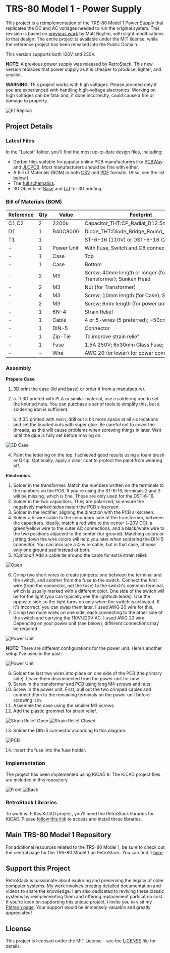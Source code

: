 # TRS-80 Model 1 - Power Supply

This project is a reimplementation of the TRS-80 Model 1 Power Supply that replicates the DC and AC voltages needed to run the original system. This revision is based on [previous work](https://github.com/maboytim/TRS-80_Model1_Power_Supply) by Matt Boytim, with slight modifications to that design. The entire project is available under the MIT license, while the reference project has been released into the Public Domain.

This version supports both 120V and 230V.

**NOTE**: A previous power supply was released by RetroStack. This new version replaces that power supply as it is cheaper to produce, lighter, and smaller.

**WARNING**: This project works with high voltages. Please proceed only if you are experienced with handling high-voltage electronics. Working on high voltages can be fatal and, if done incorrectly, could cause a fire or damage to property.

![E1 Replica](/Images/Photo.png)

## Project Details

### Latest Files

In the "Latest" folder, you'll find the most up-to-date design files, including:

- Gerber files suitable for popular online PCB manufacturers like [PCBWay](/Latest/Gerber_PCBWay.zip) and [JLCPCB](/Latest/Gerber_JLCPCB.zip). Most manufacturers should be fine with either.
- A Bill of Materials (BOM) in both [CSV](/Latest/BOM.csv) and [PDF](/Latest/BOM.pdf) formats. (Also, see the list below.)
- The [full schematics](/Latest/Schematics.pdf).
- 3D Objects of [Base](/Latest/3DPrint_Base.stl) and [Lid](/Latest/3DPrint_Lid.stl) for 3D printing.

### Bill of Materials (BOM)

| Reference | Qty | Value      | Footprint                                                   |
| --------- | --- | ---------- | ----------------------------------------------------------- |
| C1,C2     | 2   | 2200u      | Capacitor_THT:CP_Radial_D12.5mm_P5.00mm                     |
| D1        | 1   | B40C800G   | Diode_THT:Diode_Bridge_Round_D9.8mm                         |
| T1        | 1   |            | ST-6-16 (110V) or DST-6-16 (220V)                           |
| -         | 1   | Power Unit | With Fuse, Switch and C8 connector                          |
| -         | 1   | Case       | Top                                                         |
| -         | 1   | Case       | Bottom                                                      |
| -         | 2   | M3         | Screw; 40mm length or longer (for Transformer); Sunken Head |
| -         | 2   | M3         | Nut (for Transformer)                                       |
| -         | 4   | M3         | Screw; 10mm length (for Case); Sunken Head                  |
| -         | 2   | M3         | Screw; 6mm length (for power unit); Black                   |
| -         | 1   | 6N-4       | Strain Relief                                               |
| -         | 1   | Cable      | 4 or 5-wires (5 preferred); ~50cm length                    |
| -         | 1   | DIN-5      | Connector                                                   |
| -         | 1   | Zip-Tie    | To improve strain relief                                    |
| -         | 1   | Fuse       | 1.5A 250V; 6x30mm Glass Fuse; Fast Blow                     |
| -         | -   | Wire       | AWG 20 (or lower) for power connection                      |

### Assembly

**Prepare Case**

1.  3D print the case (lid and base) or order it from a manufacturer.
2.  a. If 3D printed with PLA or similar material, use a soldering iron to set the knurled nuts. You can purchase a set of tools to simplify this, but a soldering iron is sufficient.

    b. If 3D printed with resin, drill out a bit more space at all six locations and set the knurled nuts with super glue. Be careful not to cover the threads, as this will cause problems when screwing things in later. Wait until the glue is fully set before moving on.

![3D Case](/Images/3DPrint_Top.png)

4. Paint the lettering on the top. I achieved good results using a foam brush or Q-tip. Optionally, apply a clear coat to protect the paint from wearing off.

**Electronics**

1. Solder in the transformer. Match the numbers written on the terminals to the numbers on the PCB. If you're using the ST-6-16, terminals 2 and 3 will be missing, which is fine. These are only used for the DST-6-16.
2. Solder in the two capacitors. They are polarized, so ensure the negatively marked sides match the PCB silkscreen.
3. Solder in the rectifier, aligning the direction with the PCB silkscreen.
4. Solder a 5-wire cable to the secondary side of the transformer, between the capacitors. Ideally, match a red wire to the center (~20V DC), a green/yellow wire to the outer AC connections, and a black/white wire to the two positions adjacent to the center (for ground). Matching colors or jotting down the wire colors will help you later when soldering the DIN-5 connector. You can also use a 4-wire cable, but in that case, choose only one ground pad instead of both.
5. _(Optional)_ Add a cable tie around the cable for extra strain relief.

![Open](/Images/Open.png)

6. Crimp two short wires to create jumpers: one between the terminal and the switch, and another from the fuse to the switch. Connect the first wire (from the connector, not the fuse) to the switch's common terminal, which is usually marked with a different color. One side of the switch will be for the light (you can typically see the lightbulb leads). Use the opposite side so the light turns on only when the switch is activated. If it's incorrect, you can swap them later. I used AWG 20 wire for this.
7. Crimp two more wires on one side, each connecting to the other side of the switch and carrying the 110V/220V AC. I used AWG 20 wire. Depending on your power unit (see below), different connections may be required.

![Power Unit](/Images/Power_Unit2.png)

**NOTE:** There are different configurations for the power unit. Here’s another setup I've used in the past:

![Power Unit](/Images/Power_Unit1.png)

8. Solder the last two wires into place on one side of the PCB (the primary side). Leave them disconnected from the power unit for now.
9. Screw in the transformer and PCB using long M4 screws and nuts.
10. Screw in the power unit. First, pull out the two crimped cables and connect them to the remaining terminals on the power unit before screwing it in.
11. Assemble the case using the smaller M3 screws.
12. Add the plastic grommet for strain relief.

![Strain Relief Open](/Images/Strain_Relief1.png)
![Strain Relief Closed](/Images/Strain_Relief2.png)

13. Solder the DIN-5 connector according to this diagram:

![PCB](/Images/DIN-5_Connector.png)

14. Insert the fuse into the fuse holder.

### Implementation

The project has been implemented using KiCAD 8. The KiCAD project files are included in this repository.

![Front](/Images/3D_Front.png)
![Back](/Images/3D_Back.png)

### RetroStack Libraries

To work with this KiCAD project, you'll need the RetroStack libraries for KiCAD. Please [follow this link](https://www.github.com/RetroStack/KiCAD-Libraries) to access and install these libraries.

## Main TRS-80 Model 1 Repository

For additional resources related to the TRS-80 Model 1, be sure to check out the central page for the TRS-80 Model 1 on RetroStack. You can find it [here](https://www.github.com/RetroStack/TRS-80-Model-I).

## Support this Project

RetroStack is passionate about exploring and preserving the legacy of older computer systems. My work involves creating detailed documentation and videos to share the knowledge. I am also dedicated to reviving these classic systems by reimplementing them and offering replacement parts at no cost. If you're keen on supporting this unique project, I invite you to visit my [Patreon page](https://www.patreon.com/RetroStack). Your support would be immensely valuable and greatly appreciated!

## License

This project is licensed under the MIT License - see the [LICENSE](LICENSE) file for details.
